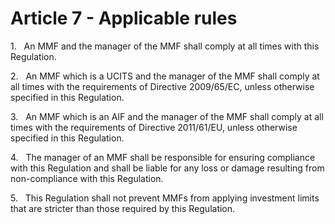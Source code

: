 # Article 7 - Applicable rules


1.   An MMF and the manager of the MMF shall comply at all times with this Regulation.

2.   An MMF which is a UCITS and the manager of the MMF shall comply at all times with the requirements of Directive 2009/65/EC, unless otherwise specified in this Regulation.

3.   An MMF which is an AIF and the manager of the MMF shall comply at all times with the requirements of Directive 2011/61/EU, unless otherwise specified in this Regulation.

4.   The manager of an MMF shall be responsible for ensuring compliance with this Regulation and shall be liable for any loss or damage resulting from non-compliance with this Regulation.

5.   This Regulation shall not prevent MMFs from applying investment limits that are stricter than those required by this Regulation.
